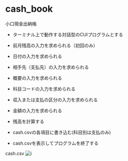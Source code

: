 # cash_book

小口現金出納帳

*  ターミナル上で動作する対話型のCUIプログラムとする

*  前月残高の入力を求められる（初回のみ）

*  日付の入力を求められる

*  相手先（支払先）の入力を求められる

* 概要の入力を求められる

* 科目コードの入力を求められる

* 収入または支払の区分の入力を求められる

* 金額の入力を求められる

*  残高を計算する

*  cash.csvの各項目に書き込む(科目別は支払のみ)

* cash.csvを表示してプログラムを終了する
 
cash.csv
![i](https://user-images.githubusercontent.com/74661026/150636846-45be179e-de73-4837-a3fd-a8614660a5e3.png)


